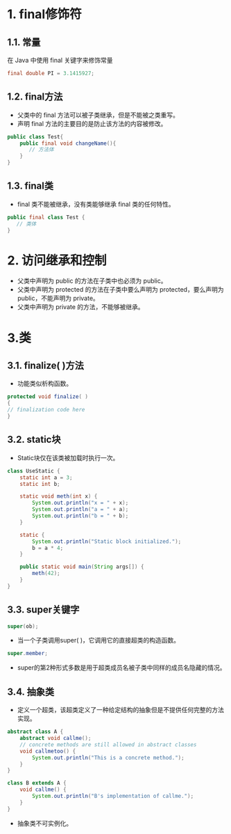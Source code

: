# 1. final修饰符
## 1.1. 常量
在 Java 中使用 final 关键字来修饰常量

```java
final double PI = 3.1415927;
```

## 1.2. final方法
- 父类中的 final 方法可以被子类继承，但是不能被之类重写。  
- 声明 final 方法的主要目的是防止该方法的内容被修改。

```java
public class Test{
    public final void changeName(){
       // 方法体
    }
}
```

## 1.3. final类
- final 类不能被继承，没有类能够继承 final 类的任何特性。

```java
public final class Test {
   // 类体
}
```

# 2. 访问继承和控制
- 父类中声明为 public 的方法在子类中也必须为 public。  
- 父类中声明为 protected 的方法在子类中要么声明为 protected，要么声明为 public，不能声明为 private。  
- 父类中声明为 private 的方法，不能够被继承。

# 3.类
## 3.1. finalize( )方法
- 功能类似析构函数。
```java
protected void finalize( )
{
// finalization code here
}
```

## 3.2. static块
- Static块仅在该类被加载时执行一次。
```java
class UseStatic {
    static int a = 3;
    static int b;

    static void meth(int x) {
        System.out.println("x = " + x);
        System.out.println("a = " + a);
        System.out.println("b = " + b);
    }

    static {
        System.out.println("Static block initialized.");
        b = a * 4;
    }

    public static void main(String args[]) {
        meth(42);
    }
}
```

## 3.3. super关键字
```Java
super(ob);
```
- 当一个子类调用super( )，它调用它的直接超类的构造函数。

```Java
super.member;
```
- super的第2种形式多数是用于超类成员名被子类中同样的成员名隐藏的情况。

## 3.4. 抽象类
- 定义一个超类，该超类定义了一种给定结构的抽象但是不提供任何完整的方法实现。

```Java
abstract class A {
    abstract void callme();
    // concrete methods are still allowed in abstract classes
    void callmetoo() {
        System.out.println("This is a concrete method.");
    }
}

class B extends A {
    void callme() {
        System.out.println("B's implementation of callme.");
    }
}
```

- 抽象类不可实例化。
